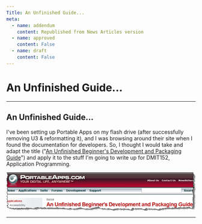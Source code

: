 ```yaml
---
Title: An Unfinished Guide...
meta:
  - name: addendum
    content: Republished from News Articles version
  - name: approved
    content: False
  - name: draft
    content: False
---
```

# An Unfinished Guide...

---
## An Unfinished Guide...


I've been setting up Portable Apps on my flash drive (after successfully removing U3 & reformatting it), and I was browsing around their site when I found the documentation for developers. So, I thought I would take and adapt the title ("[An Unfinished Beginner's Development and Packaging Guide](http://portableapps.com/development/beginner_packaging)") and apply it to the stuff I'm going to write up for DMIT152, Application Programming.



[![image](images/2009/WLW-AnUnfinishedGuide_11B32-image_thumb.png)](images/2009/WLW-AnUnfinishedGuide_11B32-image_2.png)





---

